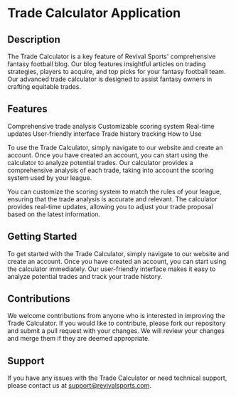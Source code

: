 # Trade Calculator Application

## Description

The Trade Calculator is a key feature of Revival Sports' comprehensive fantasy football blog. Our blog features insightful articles on trading strategies, players to acquire, and top picks for your fantasy football team. Our advanced trade calculator is designed to assist fantasy owners in crafting equitable trades.

## Features

Comprehensive trade analysis
Customizable scoring system
Real-time updates
User-friendly interface
Trade history tracking
How to Use

To use the Trade Calculator, simply navigate to our website and create an account. Once you have created an account, you can start using the calculator to analyze potential trades. Our calculator provides a comprehensive analysis of each trade, taking into account the scoring system used by your league.

You can customize the scoring system to match the rules of your league, ensuring that the trade analysis is accurate and relevant. The calculator provides real-time updates, allowing you to adjust your trade proposal based on the latest information.

## Getting Started

To get started with the Trade Calculator, simply navigate to our website and create an account. Once you have created an account, you can start using the calculator immediately. Our user-friendly interface makes it easy to analyze potential trades and track your trade history.

## Contributions

We welcome contributions from anyone who is interested in improving the Trade Calculator. If you would like to contribute, please fork our repository and submit a pull request with your changes. We will review your changes and merge them if they are deemed appropriate.

## Support

If you have any issues with the Trade Calculator or need technical support, please contact us at support@revivalsports.com.
